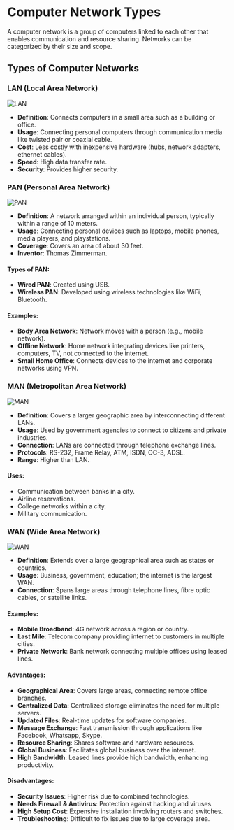 # Computer Network Types

A computer network is a group of computers linked to each other that enables communication and resource sharing. Networks can be categorized by their size and scope.

## Types of Computer Networks

### LAN (Local Area Network)

![LAN](https://static.javatpoint.com/tutorial/computer-network/images/local-area-network.png)

- **Definition**: Connects computers in a small area such as a building or office.
- **Usage**: Connecting personal computers through communication media like twisted pair or coaxial cable.
- **Cost**: Less costly with inexpensive hardware (hubs, network adapters, ethernet cables).
- **Speed**: High data transfer rate.
- **Security**: Provides higher security.

### PAN (Personal Area Network)

![PAN](https://static.javatpoint.com/tutorial/computer-network/images/personal-area-network.png)

- **Definition**: A network arranged within an individual person, typically within a range of 10 meters.
- **Usage**: Connecting personal devices such as laptops, mobile phones, media players, and playstations.
- **Coverage**: Covers an area of about 30 feet.
- **Inventor**: Thomas Zimmerman.

#### Types of PAN:
- **Wired PAN**: Created using USB.
- **Wireless PAN**: Developed using wireless technologies like WiFi, Bluetooth.

#### Examples:
- **Body Area Network**: Network moves with a person (e.g., mobile network).
- **Offline Network**: Home network integrating devices like printers, computers, TV, not connected to the internet.
- **Small Home Office**: Connects devices to the internet and corporate networks using VPN.

### MAN (Metropolitan Area Network)

![MAN](https://static.javatpoint.com/tutorial/computer-network/images/metropolitan-area-network.png)

- **Definition**: Covers a larger geographic area by interconnecting different LANs.
- **Usage**: Used by government agencies to connect to citizens and private industries.
- **Connection**: LANs are connected through telephone exchange lines.
- **Protocols**: RS-232, Frame Relay, ATM, ISDN, OC-3, ADSL.
- **Range**: Higher than LAN.

#### Uses:
- Communication between banks in a city.
- Airline reservations.
- College networks within a city.
- Military communication.

### WAN (Wide Area Network)

![WAN](https://static.javatpoint.com/tutorial/computer-network/images/wide-area-network.png)

- **Definition**: Extends over a large geographical area such as states or countries.
- **Usage**: Business, government, education; the internet is the largest WAN.
- **Connection**: Spans large areas through telephone lines, fibre optic cables, or satellite links.

#### Examples:
- **Mobile Broadband**: 4G network across a region or country.
- **Last Mile**: Telecom company providing internet to customers in multiple cities.
- **Private Network**: Bank network connecting multiple offices using leased lines.

#### Advantages:
- **Geographical Area**: Covers large areas, connecting remote office branches.
- **Centralized Data**: Centralized storage eliminates the need for multiple servers.
- **Updated Files**: Real-time updates for software companies.
- **Message Exchange**: Fast transmission through applications like Facebook, Whatsapp, Skype.
- **Resource Sharing**: Shares software and hardware resources.
- **Global Business**: Facilitates global business over the internet.
- **High Bandwidth**: Leased lines provide high bandwidth, enhancing productivity.

#### Disadvantages:
- **Security Issues**: Higher risk due to combined technologies.
- **Needs Firewall & Antivirus**: Protection against hacking and viruses.
- **High Setup Cost**: Expensive installation involving routers and switches.
- **Troubleshooting**: Difficult to fix issues due to large coverage area.

